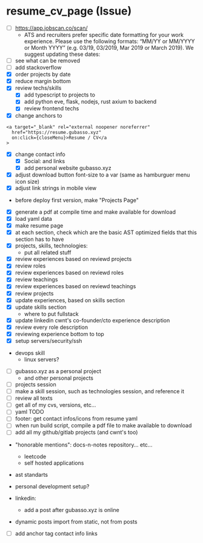 # resume_cv_page (Issue)

- [ ] https://app.jobscan.co/scan/
  - ATS and recruiters prefer specific date formatting for your work experience. Please use the following formats: “MM/YY or MM/YYYY or Month YYYY” (e.g. 03/19, 03/2019, Mar 2019 or March 2019). We suggest updating these dates:
- [ ] see what can be removed
- [ ] add stackoverflow
- [x] order projects by date
- [x] reduce margin bottom
- [x] review techs/skills
  - [x] add typescript to projects to
  - [x] add python eve, flask, nodejs, rust axium to backend
  - [x] review frontend techs
- [x] change anchors to
```
<a target="_blank" rel="external noopener noreferrer"
  href="https://resume.gubasso.xyz"
  on:click={closeMenu}>Resume / CV</a
>
```
- [x] change contact info
  - [x] Social: and <a> links </a>
  - [x] add personal website gubasso.xyz
- [x] adjust download button font-size to a var (same as hamburguer menu icon size)
- [x] adjust link strings in mobile view
- before deploy first version, make "Projects Page"
- [x] generate a pdf at compile time and make available for download
- [x] load yaml data
- [x] make resume page
- [x] at each section, check which are the basic AST optimized fields that this section has to have
- [x] projects, skills, technologies:
  - put all related stuff
- [x] review experiences based on reviewd projects
- [x] review roles
- [x] review experiences based on reviewd roles
- [x] review teachings
- [x] review experiences based on reviewd teachings
- [x] review projects
- [x] update experiences, based on skills section
- [x] update skills section
  - where to put fullstack
- [x] update linkedin cwnt's co-founder/cto experience description
- [x] review every role description
- [x] reviewing experience bottom to top
- [x] setup servers/security/ssh
- devops skill
  - linux servers?
- [ ] gubasso.xyz as a personal project
  - and other personal projects
- [ ] projects session
- [ ] make a skill session, such as technologies session, and reference it
- [ ] review all texts
- [ ] get all of my cvs, versions, etc...
- [ ] yaml TODO
- [ ] footer: get contact infos/icons from resume yaml
- [ ] when run build script, compile a pdf file to make available to download
- [ ] add all my github/gitlab projects (and cwnt's too)
- "honorable mentions": docs-n-notes repository... etc...
  - leetcode
  - self hosted applications
- ast standarts
- personal development setup?

- linkedin:
  - add a post after gubasso.xyz is online

- dynamic posts import from static, not from posts
- [ ] add anchor tag contact info links
